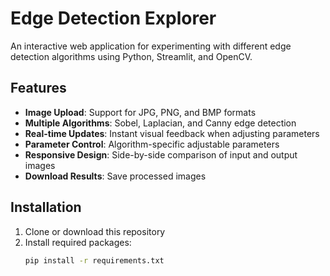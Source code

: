 # Edge Detection Explorer

An interactive web application for experimenting with different edge detection algorithms using Python, Streamlit, and OpenCV.

## Features

- **Image Upload**: Support for JPG, PNG, and BMP formats
- **Multiple Algorithms**: Sobel, Laplacian, and Canny edge detection
- **Real-time Updates**: Instant visual feedback when adjusting parameters
- **Parameter Control**: Algorithm-specific adjustable parameters
- **Responsive Design**: Side-by-side comparison of input and output images
- **Download Results**: Save processed images

## Installation

1. Clone or download this repository
2. Install required packages:
   ```bash
   pip install -r requirements.txt
   ```

